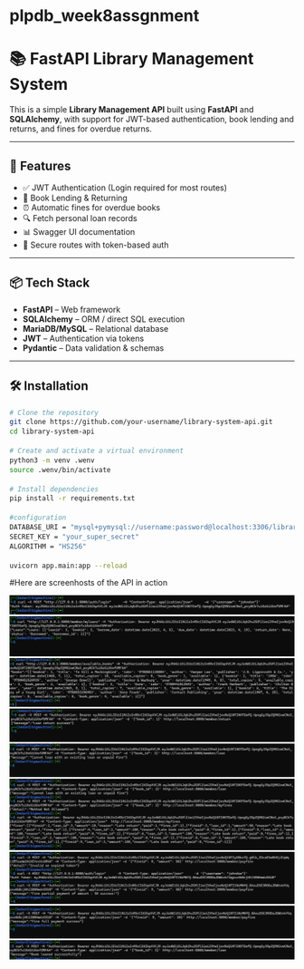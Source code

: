 # plpdb_week8assgnment
# 📚 FastAPI Library Management System

This is a simple **Library Management API** built using **FastAPI** and **SQLAlchemy**, with support for JWT-based authentication, book lending and returns, and fines for overdue returns.

---

## 🚀 Features

- ✅ JWT Authentication (Login required for most routes)
- 📘 Book Lending & Returning
- ⏰ Automatic fines for overdue books
- 🔍 Fetch personal loan records
- 📊 Swagger UI documentation
- 🔐 Secure routes with token-based auth

---

## 📦 Tech Stack

- **FastAPI** – Web framework
- **SQLAlchemy** – ORM / direct SQL execution
- **MariaDB/MySQL** – Relational database
- **JWT** – Authentication via tokens
- **Pydantic** – Data validation & schemas

---

## 🛠️ Installation

```bash
# Clone the repository
git clone https://github.com/your-username/library-system-api.git
cd library-system-api

# Create and activate a virtual environment
python3 -m venv .wenv
source .wenv/bin/activate

# Install dependencies
pip install -r requirements.txt

#configuration
DATABASE_URI = "mysql+pymysql://username:password@localhost:3306/library"
SECRET_KEY = "your_super_secret"
ALGORITHM = "HS256"

uvicorn app.main:app --reload
```
#Here are screenhosts of the API in action

![Auth Token](screenshots/Screenshot2025-04-24223208.png)
![Loaned Books](screenshots/Screenshot%202025-04-24%20223502.png)
![Books Available](screenshots/Screenshot%202025-04-24%20223556.png)
![Loan Return](screenshots/Screenshot%202025-04-24%20223827.png)
![Try Borrowing with existing loan](screenshots/Screenshot%202025-04-24%20223947.png)
![My paid & unpaid fines](screenshots/Screenshot%202025-04-24%20224431.png)
![Fine partial payment](screenshots/Screenshot%202025-04-24%20224614.png)
![Full payment](screenshots/Screenshot%202025-04-24%20224632.png)
![Loaning a Book](screenshots/Screenshot%202025-04-24%20225004.png)